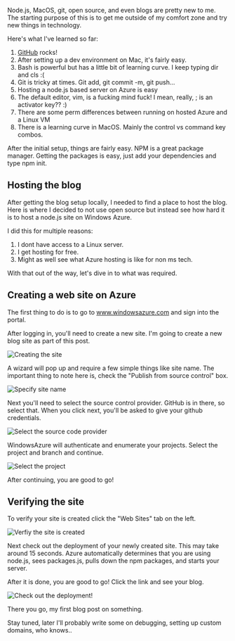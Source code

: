 Node.js, MacOS, git, open source, and even blogs are pretty new to me.  The starting purpose of this is to get me outside of my comfort zone and try new things in technology.

Here's what I've learned so far:
1. [GitHub](http://github.com) rocks!
2. After setting up a dev environment on Mac, it's fairly easy.
3. Bash is powerful but has a little bit of learning curve.  I keep typing dir and cls :(
4. Git is tricky at times.  Git add, git commit -m, git push...
5. Hosting a node.js based server on Azure is easy
6. The default editor, vim, is a fucking mind fuck!  I mean, really, ; is an activator key?? :)
7. There are some perm differences between running on hosted Azure and a Linux VM
8. There is a learning curve in MacOS.  Mainly the control vs command key combos.

After the initial setup, things are fairly easy.  NPM is a great package manager.  Getting the packages is easy, just add your dependencies and type npm init.

Hosting the blog
----------------

After getting the blog setup locally, I needed to find a place to host the blog.  Here is where I decided to not use open source but instead see how hard it is to host a node.js site on Windows Azure.

I did this for multiple reasons:
1. I dont have access to a Linux server.
2. I get hosting for free.
3. Might as well see what Azure hosting is like for non ms tech.

With that out of the way, let's dive in to what was required.

Creating a web site on Azure
----------------------------

The first thing to do is to go to www.windowsazure.com and sign into the portal.

After logging in, you'll need to create a new site.  I'm going to create a new blog site as part of this post.  

![Creating the site](/img/node-js-on-azure/AzureBlog1.png)

A wizard will pop up and require a few simple things like site name.  The important thing to note here is, check the "Publish from source control" box.

![Specify site name](/img/node-js-on-azure/AzureBlog2.png)

Next you'll need to select the source control provider.  GitHub is in there, so select that.  When you click next, you'll be asked to give your github credentials.

![Select the source code provider](/img/node-js-on-azure/AzureBlog3.png)

WindowsAzure will authenticate and enumerate your projects.  Select the project and branch and continue.

![Select the project](/img/node-js-on-azure/AzureBlog4.png)

After continuing, you are good to go!

Verifying the site
------------------

To verify your site is created click the "Web Sites" tab on the left.

![Verfiy the site is created](/img/node-js-on-azure/AzureBlog5.png)

Next check out the deployment of your newly created site.  This may take around 15 seconds.  Azure automatically determines that you are using node.js, sees packages.js, pulls down the npm packages, and starts your server.

After it is done, you are good to go!  Click the link and see your blog.

![Check out the deployment!](/img/node-js-on-azure/AzureBlog6.png)

There you go, my first blog post on something.

Stay tuned, later I'll probably write some on debugging, setting up custom domains, who knows..
